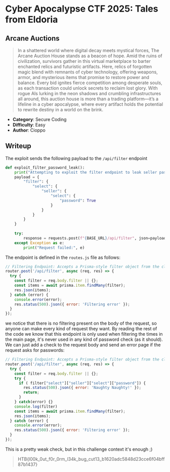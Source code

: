 # Cyber Apocalypse CTF 2025: Tales from Eldoria

## Arcane Auctions
> In a shattered world where digital decay meets mystical forces, The Arcane Auction House stands as a beacon of hope. Amid the ruins of civilization, survivors gather in this virtual marketplace to barter enchanted relics and futuristic artifacts. Here, relics of forgotten magic blend with remnants of cyber technology, offering weapons, armor, and mysterious items that promise to restore power and balance. Every bid ignites fierce competition among desperate souls, as each transaction could unlock secrets to reclaim lost glory. With rogue AIs lurking in the neon shadows and crumbling infrastructures all around, this auction house is more than a trading platform—it’s a lifeline in a cyber apocalypse, where every artifact holds the potential to rewrite destiny in a world on the brink.


- **Category**: Secure Coding 
- **Difficulty**: Easy
- **Author**: Cioppo


## Writeup

The exploit sends the following payload to the ``/api/filter`` endpoint
```py
def exploit_filter_password_leak():
    print("Attempting to exploit the filter endpoint to leak seller passwords...")
    payload = {
        "filter": {
            "select": {
                "seller": {
                    "select": {
                        "password": True
                    }
                }
            }
        }
    }
    
    try:
        response = requests.post(f"{BASE_URL}/api/filter", json=payload)
    except Exception as e:
        print("Request failed:", e)
```

The endpoint is defined in the ``routes.js`` file as follows:
```js
// Filtering Endpoint: Accepts a Prisma-style filter object from the client in req.body.filter.
router.post('/api/filter', async (req, res) => {
  try {
    const filter = req.body.filter || {};
    const items = await prisma.item.findMany(filter);
    res.json(items);
  } catch (error) {
    console.error(error);
    res.status(500).json({ error: 'Filtering error' });
  }
});
```
we notice that there is no filtering present on the body of the request, so anyone can make every kind of request they want.
By reading the rest of the code we know that this endpoint is only used when filtering the times in the main page, it's never used in any kind of password check (as it should). 
We can just add a check to the request body and send an error page if the request asks for passwords:
```js
// Filtering Endpoint: Accepts a Prisma-style filter object from the client in req.body.filter.
router.post('/api/filter', async (req, res) => {
  try {
    const filter = req.body.filter || {};
    try {
      if ( filter["select"]["seller"]["select"]["password"]) {
        res.status(500).json({ error: 'Naughty Naughty!' });
        return;
      }
    } catch(error) {}
    console.log(filter)
    const items = await prisma.item.findMany(filter);
    res.json(items);
  } catch (error) {
    console.error(error);
    res.status(500).json({ error: 'Filtering error' });
  }
});
```
This is a pretty weak check, but in this challenge context it's enough ;)

>HTB{l00k_0ut_f0r_0rm_l34k_bug_cut13_b1620adc5848d23cce6f04bff87b1437}